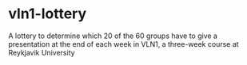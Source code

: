 vln1-lottery
============

A lottery to determine which 20 of the 60 groups have to give a presentation at the end of each week in VLN1, a three-week course at Reykjavik University
